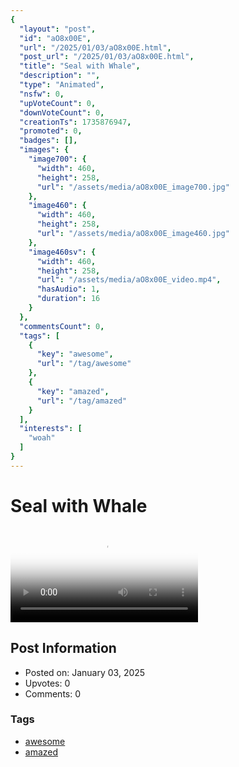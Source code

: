 ```yaml
---
{
  "layout": "post",
  "id": "aO8x00E",
  "url": "/2025/01/03/aO8x00E.html",
  "post_url": "/2025/01/03/aO8x00E.html",
  "title": "Seal with Whale",
  "description": "",
  "type": "Animated",
  "nsfw": 0,
  "upVoteCount": 0,
  "downVoteCount": 0,
  "creationTs": 1735876947,
  "promoted": 0,
  "badges": [],
  "images": {
    "image700": {
      "width": 460,
      "height": 258,
      "url": "/assets/media/aO8x00E_image700.jpg"
    },
    "image460": {
      "width": 460,
      "height": 258,
      "url": "/assets/media/aO8x00E_image460.jpg"
    },
    "image460sv": {
      "width": 460,
      "height": 258,
      "url": "/assets/media/aO8x00E_video.mp4",
      "hasAudio": 1,
      "duration": 16
    }
  },
  "commentsCount": 0,
  "tags": [
    {
      "key": "awesome",
      "url": "/tag/awesome"
    },
    {
      "key": "amazed",
      "url": "/tag/amazed"
    }
  ],
  "interests": [
    "woah"
  ]
}
---
```


# Seal with Whale

<video controls playsinline loop poster="/assets/media/aO8x00E_image460.jpg">
  <source src="/assets/media/aO8x00E_video.mp4" type="video/mp4">
  Your browser does not support the video tag.
</video>

## Post Information

- Posted on: January 03, 2025
- Upvotes: 0
- Comments: 0

### Tags

- [awesome](/tag/awesome)
- [amazed](/tag/amazed)
